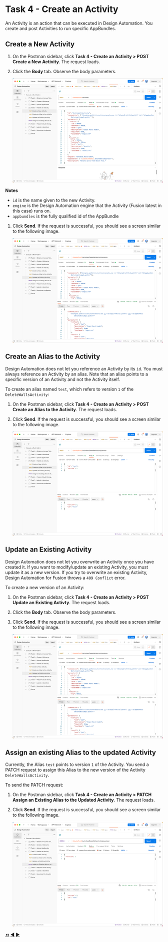 # Task 4 - Create an Activity

An Activity is an action that can be executed in Design Automation. You create and post Activities to run specific AppBundles.

## Create a New Activity

1. On the Postman sidebar, click **Task 4 - Create an Activity > POST Create a New Activity**. The request loads.

2. Click the **Body** tab. Observe the body parameters.

    ![Body tab of Create Activity](../images/task5-create_activity.png "Body tab of Create Activity")

**Notes**
 - `id` is the name given to the new Activity.
 - `engine` is the Design Automation engine that the Activity (Fusion latest in this case) runs on.
 - `appbundles` is the fully qualified id of the AppBundle

1. Click **Send**. If the request is successful, you should see a screen similar to the following image.

    ![Successful creation of an Activity](../images/task5-activity_create_success.png "Successful creation of an Activity")

## Create an Alias to the Activity

Design Automation does not let you reference an Activity by its `id`. You must always reference an Activity by an alias.  Note that an alias points to a specific version of an Activity and not the Activity itself.

To create an alias named `test`, which refers to version `1` of the `DeleteWallsActivity`:

1. On the Postman sidebar, click **Task 4 - Create an Activity > POST Create an Alias to the Activity**. The request loads.

2. Click **Send**. If the request is successful, you should see a screen similar to the following image.

    ![Successful creation of Alias](../images/task5-activity_alias_create_success.png "Successful creation of Alias")

## Update an Existing Activity

Design Automation does not let you overwrite an Activity once you have created it. If you want to modify/update an existing Activity,
you must update it as a new version. If you try to overwrite an existing Activity, Design Automation for Fusion throws a `409 Conflict` error.

To create a new version of an Activity:

1. On the Postman sidebar, click **Task 4 - Create an Activity > POST Update an Existing Activty**. The request loads.

2. Click the **Body** tab. Observe the body parameters.

3. Click **Send**. If the request is successful, you should see a screen similar to the following image.

    ![Successful update of an existing activity](../images/task5-sucessful_update_of_activity.png "Successful update of an existing activity")

## Assign an existing Alias to the updated Activity

Currently, the Alias `test` points to version `1` of the Activity. You send a PATCH request to assign this Alias to the new version of the Activity `DeleteWallsActivity`.

To send the PATCH request:

1. On the Postman sidebar, click **Task 4 - Create an Activity > PATCH Assign an Existing Alias to the Updated Activity**. The request loads.

2. Click **Send**. If the request is successful, you should see a screen similar to the following image.

    ![Successful update of Alias](../images/task5-sucessful_update_of_alias.png "Successful update of Alias")


[:rewind:](../readme.md "readme.md") [:arrow_backward:](task-4.md "Previous task") [:arrow_forward:](task-6.md "Next task")
